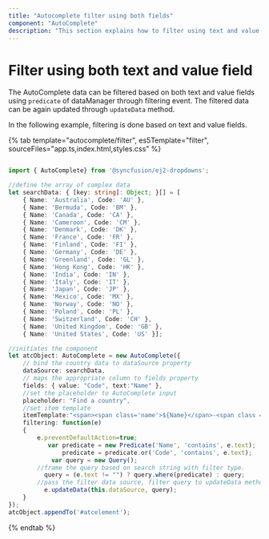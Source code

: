 ```yaml
---
title: "Autocomplete filter using both fields"
component: "AutoComplete"
description: "This section explains how to filter using text and value fields in autocomplete control."
---
```


# Filter using both text and value field

The AutoComplete data can be filtered based on both text and value fields using `predicate` of dataManager through filtering event. The filtered data can be again updated through `updateData` method.

In the following example, filtering is done based on text and value fields.

{% tab template="autocomplete/filter", es5Template="filter", sourceFiles="app.ts,index.html,styles.css" %}

```typescript

import { AutoComplete} from '@syncfusion/ej2-dropdowns';

//define the array of complex data
let searchData: { [key: string]: Object; }[] = [
    { Name: 'Australia', Code: 'AU' },
    { Name: 'Bermuda', Code: 'BM' },
    { Name: 'Canada', Code: 'CA' },
    { Name: 'Cameroon', Code: 'CM' },
    { Name: 'Denmark', Code: 'DK' },
    { Name: 'France', Code: 'FR' },
    { Name: 'Finland', Code: 'FI' },
    { Name: 'Germany', Code: 'DE' },
    { Name: 'Greenland', Code: 'GL' },
    { Name: 'Hong Kong', Code: 'HK' },
    { Name: 'India', Code: 'IN' },
    { Name: 'Italy', Code: 'IT' },
    { Name: 'Japan', Code: 'JP' },
    { Name: 'Mexico', Code: 'MX' },
    { Name: 'Norway', Code: 'NO' },
    { Name: 'Poland', Code: 'PL' },
    { Name: 'Switzerland', Code: 'CH' },
    { Name: 'United Kingdom', Code: 'GB' },
    { Name: 'United States', Code: 'US' }];

//initiates the component
let atcObject: AutoComplete = new AutoComplete({
    // bind the country data to dataSource property
    dataSource: searchData,
    // maps the appropriate column to fields property
    fields: { value: "Code", text:"Name" },
    //set the placeholder to AutoComplete input
    placeholder: "Find a country",
    //set item template
    itemTemplate:"<span><span class='name'>${Name}</span>-<span class ='code'>${Code}</span></span>",
    filtering: function(e)
    {
        e.preventDefaultAction=true;
           var predicate = new Predicate('Name', 'contains', e.text);  
               predicate = predicate.or('Code', 'contains', e.text);
            var query = new Query();
        //frame the query based on search string with filter type.
          query = (e.text != "") ? query.where(predicate) : query;
        //pass the filter data source, filter query to updateData method.
          e.updateData(this.dataSource, query);
    }
});
atcObject.appendTo('#atcelement');

```

{% endtab %}
